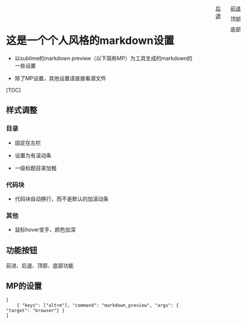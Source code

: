 <h1>这是一个个人风格的markdown设置</h1>

- 以sublime的markdown preview（以下简称MP）为工具生成的markdown的一些设置

- 除了MP设置，其他设置请直接看源文件

[TOC]

## 样式调整

### 目录

- 固定在左栏

- 设置为有滚动条

- 一级标题目录加粗

### 代码块

- 代码块自动换行，而不是默认的加滚动条

### 其他

- 鼠标hover变手、颜色加深

## 功能按钮

前进、后退、顶部、底部功能

## MP的设置

```
[
    { "keys": ["alt+m"], "command": "markdown_preview", "args": { "target": "browser"} }
]

```



<div class = "location-a">
    <a class = "location back-a" href="javascript:history.go(-1);">后退</a>
    <a class = "location forward-a" href="javascript:history.go(1);">前进</a>
    <a class = "location top-a" onclick="scrollBy( 0, -99999 )">顶部</a>
    <a class = "location bottom-a" onclick="scrollBy( 0, 99999 )">底部</a>
</div>

<style type="text/css">

div.location-a{
    width: 10%;
    position: fixed;right: 0px;top: 0px;
}

a.location:hover{
    cursor: pointer;
    color:blue;
}

a.back-a{
    position: absolute;right: 5em;top: 1em;
}

a.forward-a{
    position: absolute;right: 2em;top: 1em;
}

a.top-a{
    position: absolute;right: 2em;top: 3em;
}

a.bottom-a{
    position: absolute;right: 2em;top: 5em;
}

div.toc{
    overflow:scroll; width:23%; height:100%;
    position: fixed;left: 2%;top: 0px;
    padding-top: 2%;
}

body{
    width: 65%;
    margin-left: 26%;
}

div.toc>ul>li>a{
    font-weight: bold;
}

.markdown-body pre>code{
    white-space: pre-wrap;
    word-break:break-all;
}


</style>
